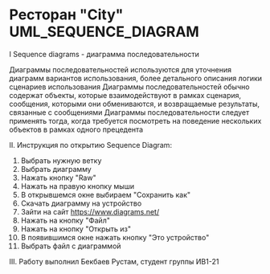 # Ресторан "City" UML_SEQUENCE_DIAGRAM


I Sequence diagrams - диаграмма последовательности

Диаграммы последовательностей используются для уточнения диаграмм вариантов использования, более детального описания логики сценариев использования
Диаграммы последовательностей обычно содержат объекты, которые взаимодействуют в рамках сценария, сообщения, которыми они обмениваются, и возвращаемые результаты, связанные с сообщениями
Диаграммы последовательности следует применять тогда, когда требуется посмотреть на поведение нескольких объектов в рамках одного прецедента


II. Инструкция по открытию Sequence Diagram:

1. Выбрать нужную ветку
2. Выбрать диаграмму
3. Нажать кнопку "Raw"
4. Нажать на правую кнопку мыши
5. В открывшемся окне выбираем "Сохранить как"
6. Скачать диаграмму на устройство
7. Зайти на сайт https://www.diagrams.net/
8. Нажать на кнопку "Файл"
9. Нажать на кнопку "Открыть из"
10. В появившимся окне нажать кнопку "Это устройство"
11. Выбрать файл с диаграммой


III. Работу выполнил Бекбаев Рустам, студент группы ИВ1-21
